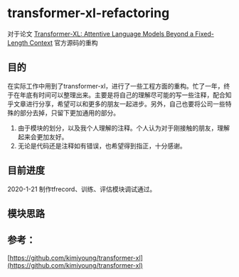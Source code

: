 # transformer-xl-refactoring
对于论文 [Transformer-XL: Attentive Language Models Beyond a Fixed-Length Context](http://arxiv.org/abs/1901.02860) 官方源码的重构

## 目的

在实际工作中用到了transformer-xl，进行了一些工程方面的重构。忙了一年，终于在年底有时间可以整理出来。主要是将自己的理解尽可能的写一些注释，配合知乎文章进行分享，希望可以和更多的朋友一起进步。另外，自己也要将公司一些特殊的部分去掉，只留下更加通用的部分。

1. 由于模块的划分，以及我个人理解的注释。个人认为对于刚接触的朋友，理解起来会更加友好。
2. 无论是代码还是注释如有错误，也希望得到指正，十分感谢。

## 目前进度

2020-1-21 制作tfrecord、训练、评估模块调试通过。

## 模块思路



## 参考：

[https://github.com/kimiyoung/transformer-xl](https://github.com/kimiyoung/transformer-xl)